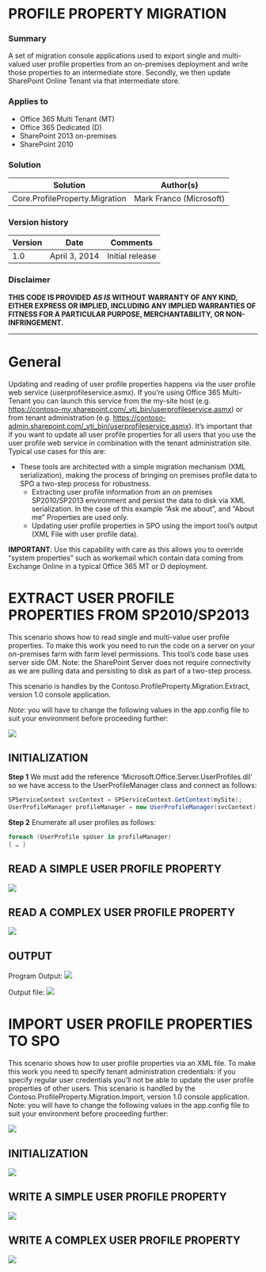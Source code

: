 # PROFILE PROPERTY MIGRATION #

### Summary ###
A set of migration console applications used to export single and multi-valued user profile properties from an on-premises deployment and write those properties to an intermediate store. Secondly, we then update SharePoint Online Tenant via that intermediate store.

### Applies to ###
-  Office 365 Multi Tenant (MT)
-  Office 365 Dedicated (D)
-  SharePoint 2013 on-premises
-  SharePoint 2010 


### Solution ###
Solution | Author(s)
---------|----------
Core.ProfileProperty.Migration | Mark Franco (Microsoft)

### Version history ###
Version  | Date | Comments
---------| -----| --------
1.0  | April 3, 2014 | Initial release

### Disclaimer ###
**THIS CODE IS PROVIDED *AS IS* WITHOUT WARRANTY OF ANY KIND, EITHER EXPRESS OR IMPLIED, INCLUDING ANY IMPLIED WARRANTIES OF FITNESS FOR A PARTICULAR PURPOSE, MERCHANTABILITY, OR NON-INFRINGEMENT.**


----------

# General #
Updating and reading of user profile properties happens via the user profile web service (userprofileservice.asmx). If you’re using Office 365 Multi-Tenant you can launch this service from the my-site host (e.g. https://contoso-my.sharepoint.com/_vti_bin/userprofileservice.asmx) or from tenant administration (e.g. https://contoso-admin.sharepoint.com/_vti_bin/userprofileservice.asmx). It’s important that if you want to update all user profile properties for all users that you use the user profile web service in combination with the tenant administration site. 
Typical use cases for this are:
- These tools are architected with a simple migration mechanism (XML serialization), making the process of bringing on premises profile data to SPO a two-step process for robustness.
	- Extracting user profile information from an on premises SP2010/SP2013 environment and persist the data to disk via XML serialization. In the case of this example “Ask me about”, and “About me” Properties are used only.
	- Updating user profile properties in SPO using the import tool’s output (XML File with user profile data).
	
**IMPORTANT**:
Use this capability with care as this allows you to override “system properties” such as workemail which contain data coming from Exchange Online in a typical Office 365 MT or D deployment.


# EXTRACT USER PROFILE PROPERTIES FROM SP2010/SP2013 #

This scenario shows how to read single and multi-value user profile properties. To make this work you need to run the code on a server on your on-premises farm with farm level permissions. This tool’s code base uses server side OM.
Note: the SharePoint Server does not require connectivity as we are pulling data and persisting to disk as part of a two-step process.

This scenario is handles by the Contoso.ProfileProperty.Migration.Extract, version 1.0 console application.

*Note*: you will have to change the following values in the app.config file to suit your environment before proceeding further:

![](http://i.imgur.com/jvfY26z.png)


## INITIALIZATION ##
**Step 1**
We must add the reference ‘Microsoft.Office.Server.UserProfiles.dll’ so we have access to the UserProfileManager class and connect as follows:
```C#
SPServiceContext svcContext = SPServiceContext.GetContext(mySite);
UserProfileManager profileManager = new UserProfileManager(svcContext);
```
	
**Step 2**
Enumerate all user profiles as follows:

```C#
foreach (UserProfile spUser in profileManager)
{ … }
```


## READ A SIMPLE USER PROFILE PROPERTY ##
![](http://i.imgur.com/MfGhSsP.png)

## READ A COMPLEX USER PROFILE PROPERTY ##
![](http://i.imgur.com/1sKb9fM.png)

## OUTPUT ##
Program Output:
![](http://i.imgur.com/CypFjV8.png)

Output file:
![](http://i.imgur.com/5ZGRh7x.png)



# IMPORT USER PROFILE PROPERTIES TO SPO #

This scenario shows how to user profile properties via an XML file. To make this work you need to specify tenant administration credentials: if you specify regular user credentials you’ll not be able to update the user profile properties of other users.
This scenario is handled by the Contoso.ProfileProperty.Migration.Import, version 1.0 console application.
Note: you will have to change the following values in the app.config file to suit your environment before proceeding further:

![](http://i.imgur.com/ZH3wzYK.png)

## INITIALIZATION ##

![](http://i.imgur.com/N2zGQG4.png)

## WRITE A SIMPLE USER PROFILE PROPERTY ##

![](http://i.imgur.com/UOrKZVv.png)

## WRITE A COMPLEX USER PROFILE PROPERTY ##
![](http://i.imgur.com/dxSQdJU.png)